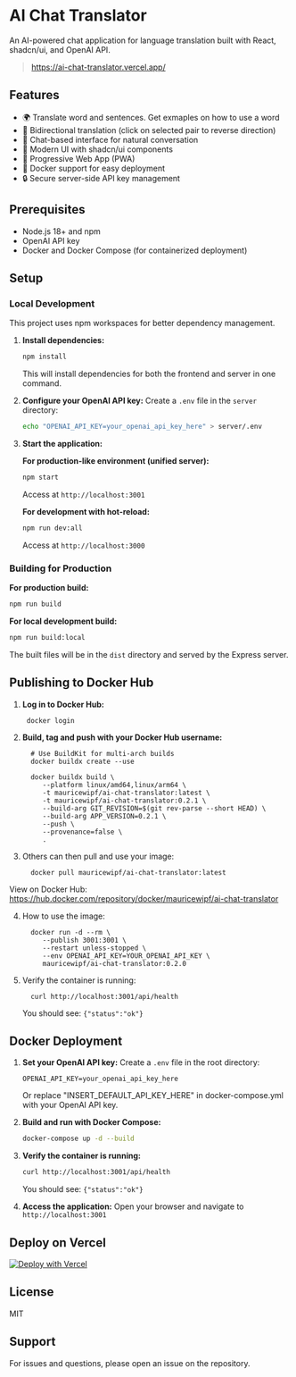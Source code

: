 # AI Chat Translator

An AI-powered chat application for language translation built with React, shadcn/ui, and OpenAI API.

> https://ai-chat-translator.vercel.app/

## Features

- 🌍 Translate word and sentences. Get exmaples on how to use a word
- 🔄 Bidirectional translation (click on selected pair to reverse direction)
- 💬 Chat-based interface for natural conversation
- 🎨 Modern UI with shadcn/ui components
- 📱 Progressive Web App (PWA)
- 🐳 Docker support for easy deployment
- 🔒 Secure server-side API key management

## Prerequisites

- Node.js 18+ and npm
- OpenAI API key
- Docker and Docker Compose (for containerized deployment)

## Setup

### Local Development

This project uses npm workspaces for better dependency management.

1. **Install dependencies:**
   ```bash
   npm install
   ```
   This will install dependencies for both the frontend and server in one command.

2. **Configure your OpenAI API key:**
   Create a `.env` file in the `server` directory:
   ```bash
   echo "OPENAI_API_KEY=your_openai_api_key_here" > server/.env
   ```

3. **Start the application:**

   **For production-like environment (unified server):**
   ```bash
   npm start
   ```
   Access at `http://localhost:3001`

   **For development with hot-reload:**
   ```bash
   npm run dev:all
   ```
   Access at `http://localhost:3000`

### Building for Production

**For production build:**
```bash
npm run build
```

**For local development build:**
```bash
npm run build:local
```

The built files will be in the `dist` directory and served by the Express server.

## Publishing to Docker Hub

1. **Log in to Docker Hub:**

        docker login

2. **Build, tag and push with your Docker Hub username:**

         # Use BuildKit for multi-arch builds
         docker buildx create --use

         docker buildx build \
            --platform linux/amd64,linux/arm64 \
            -t mauricewipf/ai-chat-translator:latest \
            -t mauricewipf/ai-chat-translator:0.2.1 \
            --build-arg GIT_REVISION=$(git rev-parse --short HEAD) \
            --build-arg APP_VERSION=0.2.1 \
            --push \
            --provenance=false \
            .

3. Others can then pull and use your image:

         docker pull mauricewipf/ai-chat-translator:latest

View on Docker Hub: https://hub.docker.com/repository/docker/mauricewipf/ai-chat-translator

4. How to use the image:

         docker run -d --rm \
            --publish 3001:3001 \
            --restart unless-stopped \
            --env OPENAI_API_KEY=YOUR_OPENAI_API_KEY \
            mauricewipf/ai-chat-translator:0.2.0

5. Verify the container is running:

         curl http://localhost:3001/api/health

   You should see: `{"status":"ok"}`

## Docker Deployment

1. **Set your OpenAI API key:**
   Create a `.env` file in the root directory:
   ```env
   OPENAI_API_KEY=your_openai_api_key_here
   ```

   Or replace "INSERT_DEFAULT_API_KEY_HERE" in docker-compose.yml with your OpenAI API key.

2. **Build and run with Docker Compose:**
   ```bash
   docker-compose up -d --build
   ```

3. **Verify the container is running:**
   ```bash
   curl http://localhost:3001/api/health
   ```
   You should see: `{"status":"ok"}`

4. **Access the application:**
   Open your browser and navigate to `http://localhost:3001`

## Deploy on Vercel

[![Deploy with Vercel](https://vercel.com/button)](https://vercel.com/new/clone?repository-url=https%3A%2F%2Fgithub.com%2Fmauricewipf%2Fai-chat-translator&env=OPENAI_API_KEY&envDescription=OpenAI%20API%20Secret%20Key&envLink=https%3A%2F%2Fgithub.com%2Fmauricewipf%2Fai-chat-translator%2Fblob%2Fmaster%2FREADME.md%23docker-deployment&project-name=ai-chat-translator&repository-name=ai-chat-translator)

## License

MIT

## Support

For issues and questions, please open an issue on the repository.

